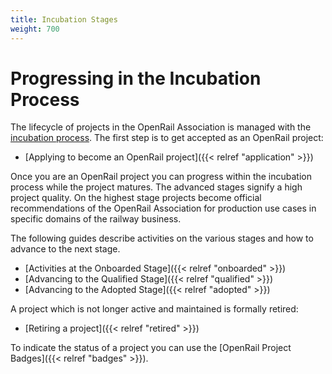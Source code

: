 ```yaml
---
title: Incubation Stages
weight: 700
---
```

# Progressing in the Incubation Process

The lifecycle of projects in the OpenRail Association is managed with the [incubation process](https://github.com/OpenRailAssociation/technical-committee/blob/main/incubation-process.md). The first step is to get accepted as an OpenRail project:

* [Applying to become an OpenRail project]({{< relref "application" >}})

Once you are an OpenRail project you can progress within the incubation process while the project matures. The advanced stages signify a high project quality. On the highest stage projects become official recommendations of the OpenRail Association for production use cases in specific domains of the railway business.

The following guides describe activities on the various stages and how to advance to the next stage.

* [Activities at the Onboarded Stage]({{< relref "onboarded" >}})
* [Advancing to the Qualified Stage]({{< relref "qualified" >}})
* [Advancing to the Adopted Stage]({{< relref "adopted" >}})

A project which is not longer active and maintained is formally retired:

* [Retiring a project]({{< relref "retired" >}})

To indicate the status of a project you can use the [OpenRail Project Badges]({{< relref "badges" >}}).
